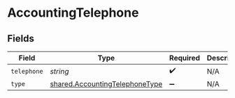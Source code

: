 # AccountingTelephone


## Fields

| Field                                                                            | Type                                                                             | Required                                                                         | Description                                                                      |
| -------------------------------------------------------------------------------- | -------------------------------------------------------------------------------- | -------------------------------------------------------------------------------- | -------------------------------------------------------------------------------- |
| `telephone`                                                                      | *string*                                                                         | :heavy_check_mark:                                                               | N/A                                                                              |
| `type`                                                                           | [shared.AccountingTelephoneType](../../models/shared/accountingtelephonetype.md) | :heavy_minus_sign:                                                               | N/A                                                                              |